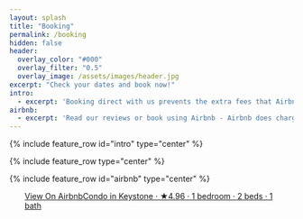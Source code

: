 ```yaml
---
layout: splash
title: "Booking"
permalink: /booking
hidden: false
header:
  overlay_color: "#000"
  overlay_filter: "0.5"
  overlay_image: /assets/images/header.jpg
excerpt: "Check your dates and book now!"
intro: 
  - excerpt: 'Booking direct with us prevents the extra fees that Airbnb and Vrbo charge you!'
airbnb: 
  - excerpt: 'Read our reviews or book using Airbnb - Airbnb does charge additional fees for use of their services.'
---
```


{% include feature_row id="intro" type="center" %}

<div
    class="igms-direct-booking-widget"
    id="directBooking1698291373273"
    data-listing-id="a367b429-9284-4d32-994d-9aa346b7e0de"
    data-widget-color="#8C52FF"
    data-text-check-availability="Check Availability"
    data-text-book-now="Book Now"
></div>
<script
    src="//www.igms.com/app/widgets/direct-booking/widget.js?v=30569"
    type="application/javascript"
></script>

{% include feature_row type="center" %}

{% include feature_row id="airbnb" type="center" %}

<div class="airbnb-embed-frame" data-id="724056733975744264" data-view="home" style="width: 450px; height: 300px; margin: auto;"><a href="https://www.airbnb.com/rooms/724056733975744264?guests=1&amp;adults=1&amp;s=66&amp;source=embed_widget">View On Airbnb</a><a href="https://www.airbnb.com/rooms/724056733975744264?guests=1&amp;adults=1&amp;s=66&amp;source=embed_widget" rel="nofollow">Condo in Keystone · ★4.96 · 1 bedroom · 2 beds · 1 bath</a><script async="" src="https://www.airbnb.com/embeddable/airbnb_jssdk"></script></div>